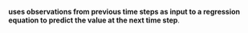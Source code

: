 **uses observations from previous time steps as input to a regression equation to predict the value at the next time step**.